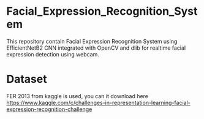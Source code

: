 # Facial_Expression_Recognition_System
This repository contain Facial Expression Recognition System using EfficientNetB2 CNN integrated with OpenCV and dlib for realtime facial expression detection using webcam.
# Dataset
FER 2013 from kaggle is used, you can it download here https://www.kaggle.com/c/challenges-in-representation-learning-facial-expression-recognition-challenge
